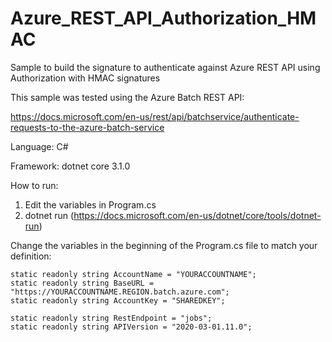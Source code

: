 # Azure_REST_API_Authorization_HMAC
Sample to build the signature to authenticate against Azure REST API using Authorization with HMAC signatures

This sample was tested using the Azure Batch REST API:

https://docs.microsoft.com/en-us/rest/api/batchservice/authenticate-requests-to-the-azure-batch-service

Language: 
C#

Framework:
dotnet core 3.1.0

How to run:
1. Edit the variables in Program.cs
2. dotnet run (https://docs.microsoft.com/en-us/dotnet/core/tools/dotnet-run)

Change the variables in the beginning of the Program.cs file to match your definition:

    static readonly string AccountName = "YOURACCOUNTNAME";
    static readonly string BaseURL = "https://YOURACCOUNTNAME.REGION.batch.azure.com";
    static readonly string AccountKey = "SHAREDKEY";

    static readonly string RestEndpoint = "jobs";
    static readonly string APIVersion = "2020-03-01.11.0";
